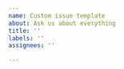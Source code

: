 ```yaml
---
name: Custom issue template
about: Ask us about everything
title: ''
labels: ''
assignees: ''

---
```



